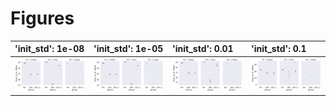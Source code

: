 
# Figures

| 'init_std': 1e-08           | 'init_std': 1e-05           | 'init_std': 0.01           | 'init_std': 0.1           |
|:----------------------------|:----------------------------|:---------------------------|:--------------------------|
| ![](./base-strip-1e_08.png) | ![](./base-strip-1e_05.png) | ![](./base-strip-0_01.png) | ![](./base-strip-0_1.png) |

